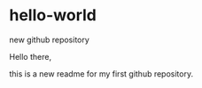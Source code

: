 # hello-world
new github repository

Hello there,

this is a new readme for my first github repository.
